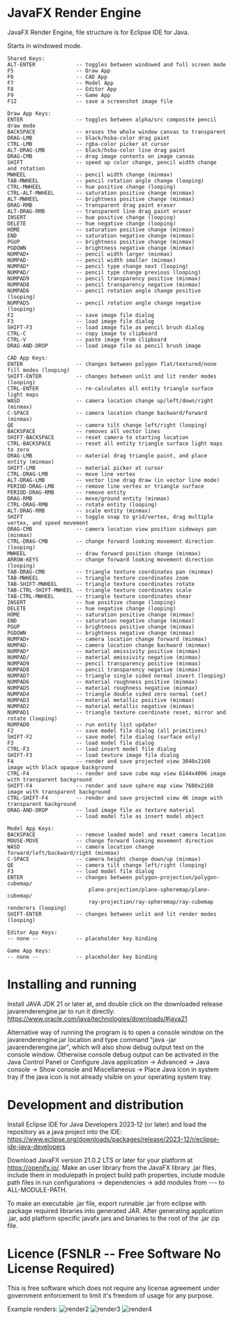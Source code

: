 # JavaFX Render Engine
JavaFX Render Engine, file structure is for Eclipse IDE for Java.

Starts in windowed mode.

```
Shared Keys:
ALT-ENTER             -- toggles between windowed and full screen mode
F5                    -- Draw App
F6                    -- CAD App
F7                    -- Model App
F8                    -- Editor App
F9                    -- Game App
F12                   -- save a screenshot image file

Draw App Keys:
ENTER                 -- toggles between alpha/src composite pencil draw mode
BACKSPACE             -- erases the whole window canvas to transparent
DRAG-LMB              -- black/hsba-color drag paint
CTRL-LMB              -- rgba-color picker at cursor
ALT-DRAG-LMB          -- black/hsba-color line drag paint
DRAG-CMB              -- drag image contents on image canvas
SHIFT                 -- speed up color change, pencil width change and rotation
MWHEEL                -- pencil width change (minmax)
TAB-MWHEEL            -- pencil rotation angle change (looping)
CTRL-MWHEEL           -- hue positive change (looping)
CTRL-ALT-MWHEEL       -- saturation positive change (minmax)
ALT-MWHEEL            -- brightness positive change (minmax)
DRAG-RMB              -- transparent drag paint eraser
ALT-DRAG-RMB          -- transparent line drag paint eraser
INSERT                -- hue positive change (looping)
DELETE                -- hue negative change (looping)
HOME                  -- saturation positive change (minmax)
END                   -- saturation negative change (minmax)
PGUP                  -- brightness positive change (minmax)
PGDOWN                -- brightness negative change (minmax)
NUMPAD+               -- pencil width larger (minmax)
NUMPAD-               -- pencil width smaller (minmax)
NUMPAD*               -- pencil type change next (looping)
NUMPAD/               -- pencil type change previous (looping)
NUMPAD9               -- pencil transparency positive (minmax)
NUMPAD8               -- pencil transparency negative (minmax)
NUMPAD6               -- pencil rotation angle change positive (looping)
NUMPAD5               -- pencil rotation angle change negative (looping)
F2                    -- save image file dialog
F3                    -- load image file dialog
SHIFT-F3              -- load image file as pencil brush dialog
CTRL-C                -- copy image to clipboard
CTRL-V                -- paste image from clipboard
DRAG-AND-DROP         -- load image file as pencil brush image

CAD App Keys:
ENTER                 -- changes between polygon flat/textured/none fill modes (looping)
SHIFT-ENTER           -- changes between unlit and lit render modes (looping)
CTRL-ENTER            -- re-calculates all entity triangle surface light maps
WASD                  -- camera location change up/left/down/right (minmax)
C-SPACE               -- camera location change backward/forward (minmax)
QE                    -- camera tilt change left/right (looping)
BACKSPACE             -- removes all vector lines
SHIFT-BACKSPACE       -- reset camera to starting location
CTRL-BACKSPACE        -- reset all entity triangle surface light maps to zero
DRAG-LMB              -- material drag triangle paint, and place entity (minmax)
SHIFT-LMB             -- material picker at cursor
CTRL-DRAG-LMB         -- move line vertex
ALT-DRAG-LMB          -- vector line drag draw (in vector line mode)
PERIOD-DRAG-LMB       -- remove line vertex or triangle surface
PERIOD-DRAG-RMB       -- remove entity
DRAG-RMB              -- move/ground entity (minmax)
CTRL-DRAG-RMB         -- rotate entity (looping)
ALT-DRAG-RMB          -- scale entity (minmax)
SHIFT                 -- toggle snap to grid/vertex, drag multiple vertex, and speed movement
DRAG-CMB              -- camera location view position sideways pan (minmax)
CTRL-DRAG-CMB         -- change forward looking movement direction (looping)
MWHEEL                -- draw forward position change (minmax)
ARROW-KEYS            -- change forward looking movement direction (looping)
TAB-DRAG-CMB          -- triangle texture coordinates pan (minmax)
TAB-MWHEEL            -- triangle texture coordinates zoom
TAB-SHIFT-MWHEEL      -- triangle texture coordinates rotate
TAB-CTRL-SHIFT-MWHEEL -- triangle texture coordinates scale
TAB-CTRL-MWHEEL       -- triangle texture coordinates shear
INSERT                -- hue positive change (looping)
DELETE                -- hue negative change (looping)
HOME                  -- saturation positive change (minmax)
END                   -- saturation negative change (minmax)
PGUP                  -- brightness positive change (minmax)
PGDOWN                -- brightness negative change (minmax)
NUMPAD+               -- camera location change forward (minmax)
NUMPAD-               -- camera location change backward (minmax)
NUMPAD*               -- material emissivity positive (minmax)
NUMPAD/               -- material emissivity negative (minmax)
NUMPAD9               -- pencil transparency positive (minmax)
NUMPAD8               -- pencil transparency negative (minmax)
NUMPAD7               -- triangle single sided normal invert (looping)
NUMPAD6               -- material roughness positive (minmax)
NUMPAD5               -- material roughness negative (minmax)
NUMPAD4               -- triangle double sided zero normal (set)
NUMPAD3               -- material metallic positive (minmax)
NUMPAD2               -- material metallic negative (minmax)
NUMPAD1               -- triangle texture coordinate reset, mirror and rotate (looping)
NUMPAD0               -- run entity list updater
F2                    -- save model file dialog (all primitives)
SHIFT-F2              -- save model file dialog (surface only)
F3                    -- load model file dialog
CTRL-F3               -- load insert model file dialog
SHIFT-F3              -- load texture image file dialog
F4                    -- render and save projected view 3840x2160 image with black opaque background
CTRL-F4               -- render and save cube map view 6144x4096 image with transparent background
SHIFT-F4              -- render and save sphere map view 7680x2160 image with transparent background
CTRL-SHIFT-F4         -- render and save projected view 4K image with transparent background
DRAG-AND-DROP         -- load image file as texture material
                      -- load model file as insert model object

Model App Keys:
BACKSPACE             -- remove loaded model and reset camera location
MOUSE-MOVE            -- change forward looking movement direction
WASD                  -- camera location change forward/left/backward/right (minmax)
C-SPACE               -- camera height change down/up (minmax)
QE                    -- camera tilt change left/right (looping)
F3                    -- load model file dialog
ENTER                 -- changes between polygon-projection/polygon-cubemap/
                          plane-projection/plane-spheremap/plane-cubemap/
                          ray-projection/ray-spheremap/ray-cubemap renderers (looping)
SHIFT-ENTER           -- changes between unlit and lit render modes (looping)

Editor App Keys:
-- none --            -- placeholder key binding

Game App Keys:
-- none --            -- placeholder key binding
```

# Installing and running

Install JAVA JDK 21 or later at, and double click on the downloaded release javarenderengine.jar to run it directly:
https://www.oracle.com/java/technologies/downloads/#java21

Alternative way of running the program is to open a console window on the javarenderengine.jar location and type command
"java -jar javarenderengine.jar", which will also show debug output text on the console window. Otherwise console debug output
can be activated in the Java Control Panel or Configure Java application -> Advanced -> Java console -> Show console and
Miscellaneous -> Place Java icon in system tray if the java icon is not already visible on your operating system tray.

# Development and distribution

Install Eclipse IDE for Java Developers 2023‑12 (or later) and load the repository as a java project into the IDE:
https://www.eclipse.org/downloads/packages/release/2023-12/r/eclipse-ide-java-developers

Download JavaFX version 21.0.2 LTS or later for your platform at https://openjfx.io/.
Make an user library from the JavaFX library .jar files, include them in modulepath in project build path properties,
include module path files in run configurations -> dependencies -> add modules from --- to ALL-MODULE-PATH.

To make an executable .jar file, export runnable .jar from eclipse with package required libraries into generated JAR.
After generating application .jar, add platform specific javafx jars and binaries to the root of the .jar zip file.

# Licence (FSNLR -- Free Software No License Required)
This is free software which does not require any license agreement under government enforcement to limit it's freedom of usage for any purpose.

Example renders:
![render2](https://github.com/goofyseeker311/javafxrenderengine/assets/19920254/3f70b282-b0c0-4c44-94d1-eff5b81afcf5)
![render3](https://github.com/goofyseeker311/javafxrenderengine/assets/19920254/733d8953-3d23-495f-a6c4-bc279eaeac52)
![render4](https://github.com/goofyseeker311/javafxrenderengine/assets/19920254/6f3d2aff-da9e-44db-896a-7a4ef5b53e32)

